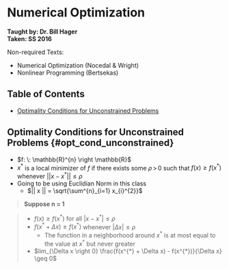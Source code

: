 # Numerical Optimization
**Taught by: Dr. Bill Hager**  
**Taken: SS 2016**  

Non-required Texts:

- Numerical Optimization (Nocedal & Wright)
- Nonlinear Programming (Bertsekas)

## Table of Contents

- [Optimality Conditions for Unconstrained Problems](#opt_cond_unconstrained)

## Optimality Conditions for Unconstrained Problems {#opt_cond_unconstrained}

- $f: \: \mathbb{R}^{n} \right \mathbb{R}$
- $x^{*}$ is a local minimizer of $f$ if there exists some $\rho \, > \, 0$
  such that $f(x) \geq f(x^{*})$ whenever $||x - x^{*} || \leq \rho$
- Going to be using Euclidian Norm in this class
    - $|| x || = \sqrt{\sum^{n}_{i=1} x_{i}^{2}}$ 

> __Suppose n = 1__

> - $f(x) \geq f(x^{*})$ for all $|x - x^{*}| \leq \rho$
> - $f(x^{*} + \Delta x) \geq f(x^{*})$ whenever $| \Delta x | \leq \rho$
>     - The function in a neighborhood around $x^{*}$ is at most equal to the
        value at $x^{*}$ but never greater
> - $lim_{\Delta x \right 0} \frac{f(x^{*} + \Delta x) - f(x^{*})}{\Delta x}
    \geq 0$
